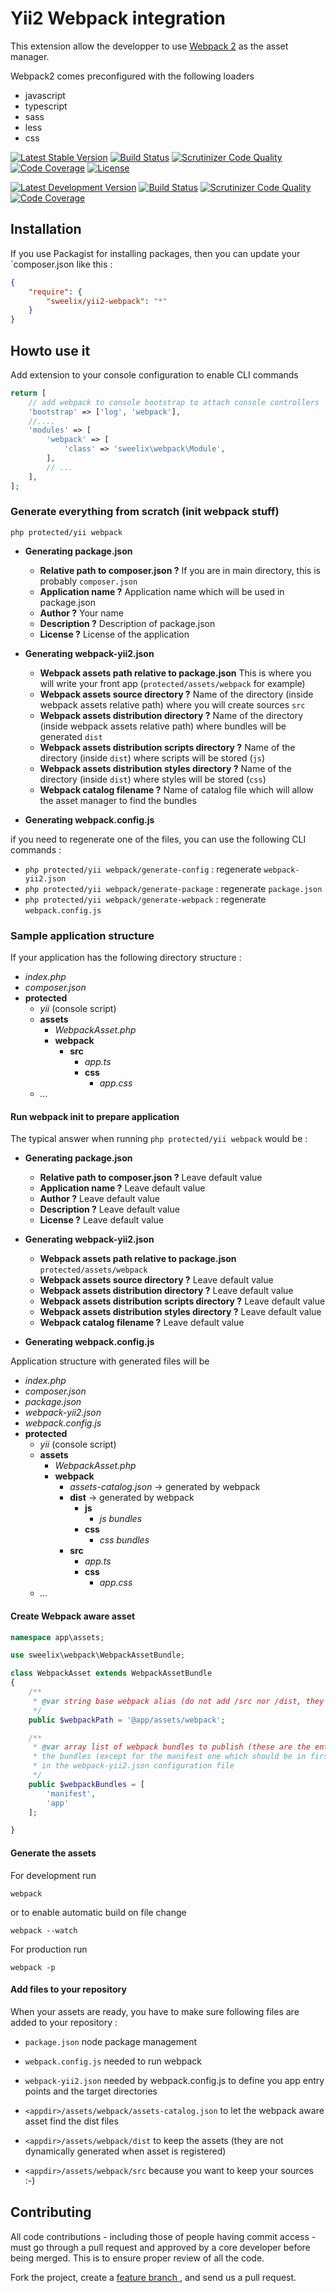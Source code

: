 Yii2 Webpack integration
========================

This extension allow the developper to use [Webpack 2](https://webpack.js.org/) as the asset manager.

Webpack2 comes preconfigured with the following loaders 
 * javascript
 * typescript
 * sass
 * less
 * css


[![Latest Stable Version](https://poser.pugx.org/sweelix/yii2-webpack/v/stable)](https://packagist.org/packages/sweelix/yii2-webpack)
[![Build Status](https://api.travis-ci.org/pgaultier/yii2-webpack.svg?branch=master)](https://travis-ci.org/pgaultier/yii2-webpack)
[![Scrutinizer Code Quality](https://scrutinizer-ci.com/g/pgaultier/yii2-webpack/badges/quality-score.png?b=master)](https://scrutinizer-ci.com/g/pgaultier/yii2-webpack/?branch=master)
[![Code Coverage](https://scrutinizer-ci.com/g/pgaultier/yii2-webpack/badges/coverage.png?b=master)](https://scrutinizer-ci.com/g/pgaultier/yii2-webpack/?branch=master)
[![License](https://poser.pugx.org/sweelix/yii2-webpack/license)](https://packagist.org/packages/sweelix/yii2-webpack)

[![Latest Development Version](https://img.shields.io/badge/unstable-devel-yellowgreen.svg)](https://packagist.org/packages/sweelix/yii2-webpack)
[![Build Status](https://travis-ci.org/pgaultier/yii2-webpack.svg?branch=devel)](https://travis-ci.org/pgaultier/yii2-webpack)
[![Scrutinizer Code Quality](https://scrutinizer-ci.com/g/pgaultier/yii2-webpack/badges/quality-score.png?b=devel)](https://scrutinizer-ci.com/g/pgaultier/yii2-webpack/?branch=devel)
[![Code Coverage](https://scrutinizer-ci.com/g/pgaultier/yii2-webpack/badges/coverage.png?b=devel)](https://scrutinizer-ci.com/g/pgaultier/yii2-webpack/?branch=devel)

Installation
------------

If you use Packagist for installing packages, then you can update your `composer.json like this :

``` json
{
    "require": {
        "sweelix/yii2-webpack": "*"
    }
}
```

Howto use it
------------

Add extension to your console configuration to enable CLI commands

``` php
return [
    // add webpack to console bootstrap to attach console controllers 
    'bootstrap' => ['log', 'webpack'],   
    //....
    'modules' => [
        'webpack' => [
            'class' => 'sweelix\webpack\Module',
        ],
        // ...
    ],
];
```

### Generate everything from scratch (init webpack stuff)

```
php protected/yii webpack
```

 * **Generating package.json**
   * **Relative path to composer.json ?** If you are in main directory, this is probably `composer.json` 
   * **Application name ?** Application name which will be used in package.json
   * **Author ?** Your name 
   * **Description ?** Description of package.json 
   * **License ?** License of the application

 * **Generating webpack-yii2.json**
   * **Webpack assets path relative to package.json** This is where you will write your front app (`protected/assets/webpack` for example)  
   * **Webpack assets source directory ?** Name of the directory (inside webpack assets relative path) where you will create sources `src`
   * **Webpack assets distribution directory ?** Name of the directory (inside webpack assets relative path) where bundles will be generated `dist`
   * **Webpack assets distribution scripts directory ?** Name of the directory (inside `dist`) where scripts will be stored (`js`)
   * **Webpack assets distribution styles directory ?** Name of the directory (inside `dist`) where styles will be stored (`css`)
   * **Webpack catalog filename ?** Name of catalog file which will allow the asset manager to find the bundles

 * **Generating webpack.config.js** 
 
if you need to regenerate one of the files, you can use the following CLI commands :
 
  * `php protected/yii webpack/generate-config` : regenerate `webpack-yii2.json`
  * `php protected/yii webpack/generate-package` : regenerate `package.json`
  * `php protected/yii webpack/generate-webpack` : regenerate `webpack.config.js`
  
### Sample application structure
  
If your application has the following directory structure : 
  
 * *index.php*
 * *composer.json*
 * **protected**
   * *yii* (console script)
   * **assets**
     * *WebpackAsset.php*
     * **webpack**
       * **src**
         * *app.ts*
         * **css**
           * *app.css*
   * *...*      
  
#### Run webpack init to prepare application 
  
The typical answer when running `php protected/yii webpack` would be :
   
 * **Generating package.json**
   * **Relative path to composer.json ?** Leave default value
   * **Application name ?** Leave default value
   * **Author ?** Leave default value 
   * **Description ?** Leave default value 
   * **License ?** Leave default value

 * **Generating webpack-yii2.json**
   * **Webpack assets path relative to package.json** `protected/assets/webpack`  
   * **Webpack assets source directory ?** Leave default value
   * **Webpack assets distribution directory ?** Leave default value
   * **Webpack assets distribution scripts directory ?** Leave default value
   * **Webpack assets distribution styles directory ?** Leave default value
   * **Webpack catalog filename ?** Leave default value

 * **Generating webpack.config.js** 

Application structure with generated files will be

 * *index.php*
 * *composer.json*
 * *package.json*
 * *webpack-yii2.json*
 * *webpack.config.js*
 * **protected**
   * *yii* (console script)
   * **assets**
     * *WebpackAsset.php*
     * **webpack**
       * *assets-catalog.json* -> generated by webpack
       * **dist** -> generated by webpack
         * **js**
           * *js bundles*
         * **css**
           * *css bundles*
       * **src**
         * *app.ts*
         * **css**
           * *app.css*
   * *...*      

#### Create Webpack aware asset

```php
namespace app\assets;

use sweelix\webpack\WebpackAssetBundle;

class WebpackAsset extends WebpackAssetBundle
{
    /**
     * @var string base webpack alias (do not add /src nor /dist, they are automagically handled)
     */
    public $webpackPath = '@app/assets/webpack';

    /**
     * @var array list of webpack bundles to publish (these are the entries from webpack)
     * the bundles (except for the manifest one which should be in first position) must be defined
     * in the webpack-yii2.json configuration file
     */
    public $webpackBundles = [
        'manifest',
        'app'
    ];

}
```  

#### Generate the assets

For development run

```
webpack
```
or to enable automatic build on file change
```
webpack --watch
```


For production run

```
webpack -p
```

#### Add files to your repository

When your assets are ready, you have to make sure following files are added to your repository :

 * `package.json` node package management
 * `webpack.config.js` needed to run webpack
 * `webpack-yii2.json` needed by webpack.config.js to define you app entry points and the target directories

 * `<appdir>/assets/webpack/assets-catalog.json` to let the webpack aware asset find the dist files
 * `<appdir>/assets/webpack/dist` to keep the assets (they are not dynamically generated when asset is registered)
 * `<appdir>/assets/webpack/src` because you want to keep your sources :-)
 


Contributing
------------

All code contributions - including those of people having commit access -
must go through a pull request and approved by a core developer before being
merged. This is to ensure proper review of all the code.

Fork the project, create a [feature branch ](http://nvie.com/posts/a-successful-git-branching-model/), and send us a pull request.
